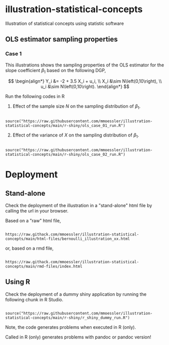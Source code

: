 # illustration-statistical-concepts

Illustration of statistical concepts using statistic software

## OLS estimator sampling properties

### Case 1

This illustrations shows the sampling properties of the OLS estimator for the slope coefficient $\beta_1$ based on the following DGP,

$$
\begin{align*}
Y_i &= -2 + 3.5 X_i + u_i, \\
X_i &\sim N\left(0,10\right), \\
u_i &\sim N\left(0,10\right).
\end{align*}
$$

Run the following codes in R

1) Effect of the sample size $N$ on the sampling distribution of $\beta_1$.

```

source("https://raw.githubusercontent.com/mmoessler/illustration-statistical-concepts/main/r-shiny/ols_case_01_run.R")

```

2) Effect of the variance of $X$ on the sampling distribution of $\beta_1$.

```

source("https://raw.githubusercontent.com/mmoessler/illustration-statistical-concepts/main/r-shiny/ols_case_02_run.R")

```

# Deployment

## Stand-alone

Check the deployment of the illustration in a "stand-alone" html file by calling the url in your browser.

Based on a "raw" html file,

```

https://raw.githack.com/mmoessler/illustration-statistical-concepts/main/html-files/bernoulli_illustration_xx.html

```

or, based on a rmd file,

```

https://raw.githack.com/mmoessler/illustration-statistical-concepts/main/rmd-files/index.html

```

## Using R

Check the deployment of a dummy shiny application by running the following chunk in R Studio.

```

source("https://raw.githubusercontent.com/mmoessler/illustration-statistical-concepts/main/r-shiny/r_shiny_dummy_run.R")

```

Note, the code generates problems when executed in R (only).

Called in R (only) generates problems with pandoc or pandoc version!
